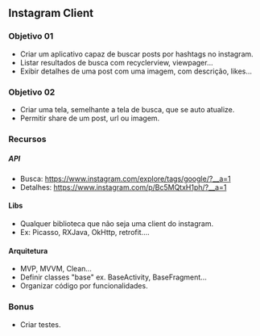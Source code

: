 ## Instagram Client

### Objetivo 01
 - Criar um aplicativo capaz de buscar posts por hashtags no instagram.
 - Listar resultados de busca com recyclerview, viewpager...
 - Exibir detalhes de uma post com uma imagem, com descrição, likes...

### Objetivo 02
 - Criar uma tela, semelhante a tela de busca, que se auto atualize.
 - Permitir share de um post, url ou imagem.


### Recursos
##### API
 - Busca: https://www.instagram.com/explore/tags/google/?__a=1
 - Detalhes: https://www.instagram.com/p/Bc5MQtxH1ph/?__a=1

#### Libs
 - Qualquer biblioteca que não seja uma client do instagram.
 - Ex: Picasso, RXJava, OkHttp, retrofit....

#### Arquitetura
 - MVP, MVVM, Clean...
 - Definir classes "base" ex. BaseActivity, BaseFragment...
 - Organizar código por funcionalidades.

### Bonus
- Criar testes.
